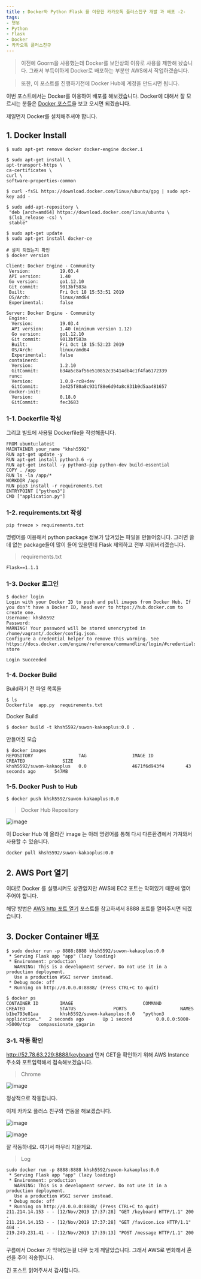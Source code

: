 ```yaml
---
title : Docker와 Python Flask 를 이용한 카카오톡 플러스친구 개발 과 배포 -2-
tags:
- 챗봇
- Python
- Flask
- Docker
- 카카오톡 플러스친구
---
```


> 이전에 Goorm을 사용했는데 Docker를 보안상의 이유로 사용을 제한해 놨습니다. 그래서 부득이하게 Docker로 배포하는 부분만 AWS에서 작업하겠습니다. 

> 또한, 이 포스트를 진행하기전에 Docker Hub에 계정을 만드시면 됩니다.

이번 포스트에서는 Docker를 이용하여 배포를 해보겠습니다. Docker에 대해서 잘 모르시는 분들은 [Docker 포스트](/docker-introduction)을 보고 오시면 되겠습니다.

제일먼저 Docker를 설치해주셔야 합니다.

## 1. Docker Install

```
$ sudo apt-get remove docker docker-engine docker.i

$ sudo apt-get install \
apt-transport-https \
ca-certificates \
curl \
software-properties-common

$ curl -fsSL https://download.docker.com/linux/ubuntu/gpg | sudo apt-key add -

$ sudo add-apt-repository \
 "deb [arch=amd64] https://download.docker.com/linux/ubuntu \
 $(lsb_release -cs) \
 stable"
 
$ sudo apt-get update
$ sudo apt-get install docker-ce

# 설치 되었는지 확인
$ docker version

Client: Docker Engine - Community
 Version:           19.03.4
 API version:       1.40
 Go version:        go1.12.10
 Git commit:        9013bf583a
 Built:             Fri Oct 18 15:53:51 2019
 OS/Arch:           linux/amd64
 Experimental:      false

Server: Docker Engine - Community
 Engine:
  Version:          19.03.4
  API version:      1.40 (minimum version 1.12)
  Go version:       go1.12.10
  Git commit:       9013bf583a
  Built:            Fri Oct 18 15:52:23 2019
  OS/Arch:          linux/amd64
  Experimental:     false
 containerd:
  Version:          1.2.10
  GitCommit:        b34a5c8af56e510852c35414db4c1f4fa6172339
 runc:
  Version:          1.0.0-rc8+dev
  GitCommit:        3e425f80a8c931f88e6d94a8c831b9d5aa481657
 docker-init:
  Version:          0.18.0
  GitCommit:        fec3683
```

### 1-1. Dockerfile 작성

그리고 빌드에 사용될 Dockerfile을 작성해줍니다.

```
FROM ubuntu:latest
MAINTAINER your_name "khsh5592"
RUN apt-get update -y
RUN apt-get install python3.6 -y
RUN apt-get install -y python3-pip python-dev build-essential
COPY . /app
RUN ls -la /app/*
WORKDIR /app
RUN pip3 install -r requirements.txt
ENTRYPOINT ["python3"]
CMD ["application.py"]
```

### 1-2. requirements.txt 작성

```
pip freeze > requirements.txt
```

명령어를 이용해서 python package 정보가 담겨있는 파일을 만들어줍니다. 그러면 쓸데 없는 package들이 많이 들어 있을텐데 Flask 제외하고 전부 지워버리겠습니다.

> requirements.txt

```
Flask==1.1.1
```

### 1-3. Docker 로그인

```
$ docker login
Login with your Docker ID to push and pull images from Docker Hub. If you don't have a Docker ID, head over to https://hub.docker.com to create one.
Username: khsh5592
Password:
WARNING! Your password will be stored unencrypted in /home/vagrant/.docker/config.json.
Configure a credential helper to remove this warning. See
https://docs.docker.com/engine/reference/commandline/login/#credentials-store

Login Succeeded
```

### 1-4. Docker Build

Build하기 전 파일 목록들

```
$ ls
Dockerfile  app.py  requirements.txt
```

Docker Build

```
$ docker build -t khsh5592/suwon-kakaoplus:0.0 .
```

만들어진 모습

```
$ docker images
REPOSITORY                 TAG                 IMAGE ID            CREATED              SIZE
khsh5592/suwon-kakaoplus   0.0                 4671f6d943f4        43 seconds ago       547MB
```

### 1-5. Docker Push to Hub

```
$ docker push khsh5592/suwon-kakaoplus:0.0
```

> Docker Hub Repository

![image](https://user-images.githubusercontent.com/44635266/68525352-f05b5200-0313-11ea-9f31-cc2af1471933.png)

이 Docker Hub 에 올라간 image 는 아래 명령어를 통해 다시 다른환경에서 가져와서 사용할 수 있습니다.

```
docker pull khsh5592/suwon-kakaoplus:0.0
```

## 2. AWS Port 열기

이대로 Docker 를 실행시켜도 상관없지만 AWS에 EC2 포트는 막혀있기 때문에 열어 주어야 합니다.

해당 방법은 [AWS http 포트 열기](https://carfediem-is.tistory.com/9) 포스트를 참고하셔서 8888 포트를 열어주시면 되겠습니다.

## 3. Docker Container 배포

```
$ sudo docker run -p 8888:8888 khsh5592/suwon-kakaoplus:0.0
 * Serving Flask app "app" (lazy loading)
 * Environment: production
   WARNING: This is a development server. Do not use it in a production deployment.
   Use a production WSGI server instead.
 * Debug mode: off
 * Running on http://0.0.0.0:8888/ (Press CTRL+C to quit)
 
$ docker ps
CONTAINER ID        IMAGE                          COMMAND                  CREATED             STATUS              PORTS                    NAMES
b1be793e81aa        khsh5592/suwon-kakaoplus:0.0   "python3 application…"   2 seconds ago       Up 1 second         0.0.0.0:5000->5000/tcp   compassionate_gagarin
```

### 3-1. 작동 확인

http://52.78.63.229:8888/keyboard 먼저 GET을 확인하기 위해 AWS Instance 주소와 포트입력해서 접속해보겠습니다.

> Chrome

![image](https://user-images.githubusercontent.com/44635266/68695706-ddb87580-05be-11ea-8d01-cc3c8115d543.png)

정상적으로 작동합니다.

이제 카카오 플러스 친구와 연동을 해보겠습니다.

![image](https://user-images.githubusercontent.com/44635266/68695710-dee9a280-05be-11ea-9e6e-85e62ceeead5.png)

![image](https://user-images.githubusercontent.com/44635266/68695713-e01acf80-05be-11ea-8b3d-a05cea5fc86c.png)

잘 작동하네요. 여기서 마무리 지을게요.

> Log

```
sudo docker run -p 8888:8888 khsh5592/suwon-kakaoplus:0.0
 * Serving Flask app "app" (lazy loading)
 * Environment: production
   WARNING: This is a development server. Do not use it in a production deployment.
   Use a production WSGI server instead.
 * Debug mode: off
 * Running on http://0.0.0.0:8888/ (Press CTRL+C to quit)
211.214.14.153 - - [12/Nov/2019 17:37:28] "GET /keyboard HTTP/1.1" 200 -
211.214.14.153 - - [12/Nov/2019 17:37:28] "GET /favicon.ico HTTP/1.1" 404 -
219.249.231.41 - - [12/Nov/2019 17:39:13] "POST /message HTTP/1.1" 200 -
```

구름에서 Docker 가 막혀있는걸 너무 늦게 깨달았습니다. 그래서 AWS로 변화해서 혼선을 주어 죄송합니다.

긴 포스트 읽어주셔서 감사합니다.

